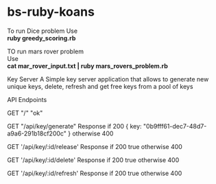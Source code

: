 # bs-ruby-koans

To run Dice problem Use<br>
**ruby greedy_scoring.rb** 

TO run mars rover problem<br>
Use<br>
**cat mar_rover_input.txt | ruby mars_rovers_problem.rb**


Key Server 
A Simple key server application that allows to generate new unique keys,
delete, refresh and get free keys from a pool of keys

API Endpoints 

GET "/"
"ok"

GET "/api/key/generate"
Response if 200
{
key: "0b9fff61-dec7-48d7-a9a6-291b18cf200c"
}
otherwise 400


GET '/api/key/:id/release'
Response if 200
true
otherwise 400

GET '/api/key/:id/delete'
Response if 200
true
otherwise 400

GET '/api/key/:id/refresh'
Response if 200
true
otherwise 400



